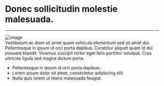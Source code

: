 # Donec sollicitudin molestie malesuada.
---
![image](https://user-images.githubusercontent.com/68344468/138984413-e94ae633-d751-4759-b396-b12a315cbe2d.png) \
Vestibulum ac diam sit amet quam vehicula elementum sed sit amet dui. Pellentesque in ipsum id orci porta dapibus. Curabitur aliquet quam id dui posuere blandit. Vivamus suscipit tortor eget felis porttitor volutpat. Cras ultricies ligula sed magna dictum porta.

* Pellentesque in ipsum id orci porta dapibus.
* Lorem ipsum dolor sit amet, consectetur adipiscing elit.
* Nulla quis lorem ut libero malesuada feugiat.
